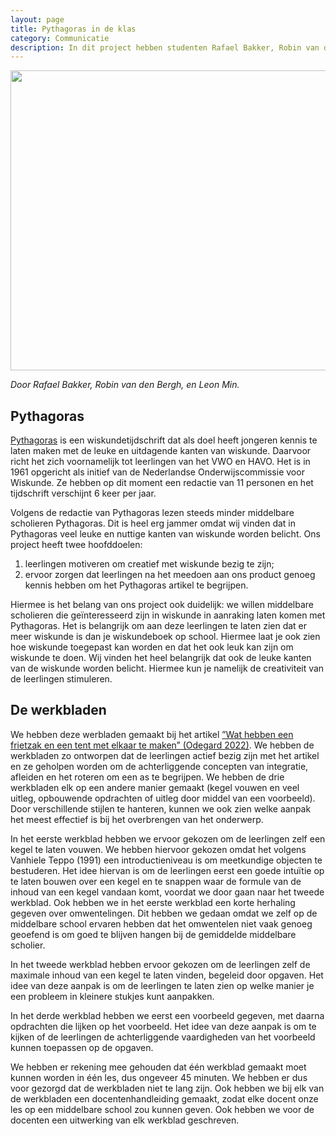 ```yaml
---
layout: page
title: Pythagoras in de klas
category: Communicatie
description: In dit project hebben studenten Rafael Bakker, Robin van den Bergh, en Leon Min, samen met Roosmarij Vanhommerig,  begeleidend materiaal ontwikkeld bij een artikel uit Pythagoras, zodat docenten dit in de klas kunnen gebruiken als onderdeel van hun wiskundeles. Hiervoor hebben ze 3 werkbladen met uitwerkingen en docentenhandleidingen gemaakt. Elk werkblad vult een les van ongeveer 45 minuten. 
---
```


<p align="center">
  <img src="/Onderwijs-Communicatie/Images/Pythagoras.jpg" width="640" height="480">
</p>

<p><i> Door Rafael Bakker, Robin van den Bergh, en Leon Min. </i></p>
<h2> Pythagoras</h2>

<p><a href="https://www.pyth.eu/over-ons">Pythagoras</a> is een wiskundetijdschrift dat als doel heeft jongeren kennis te laten maken met de leuke en uitdagende kanten van wiskunde. Daarvoor richt het zich voornamelijk tot leerlingen van het VWO en HAVO. Het is in 1961 opgericht als initief van de Nederlandse Onderwijscommissie voor Wiskunde. Ze hebben op dit moment een redactie van 11 personen en het tijdschrift verschijnt 6 keer per jaar.</p>

<p>Volgens de redactie van Pythagoras lezen steeds minder middelbare scholieren Pythagoras. Dit is heel erg jammer omdat wij vinden dat in Pythagoras veel leuke en nuttige kanten van wiskunde worden belicht. Ons project heeft twee hoofddoelen:</p>

<ol>
  <li>leerlingen motiveren om creatief met wiskunde bezig te zijn;</li>
  <li>ervoor zorgen dat leerlingen na het meedoen aan ons product genoeg kennis hebben om het
Pythagoras artikel te begrijpen.</li>
</ol>

<p>Hiermee is het belang van ons project ook duidelijk: we willen middelbare scholieren die geïnteresseerd zijn in wiskunde in aanraking laten komen met Pythagoras. Het is belangrijk om aan deze leerlingen te laten zien dat er meer wiskunde is dan je wiskundeboek op school. Hiermee laat je ook zien hoe wiskunde toegepast kan worden en dat het ook leuk kan zijn om wiskunde te doen. Wij vinden het heel belangrijk dat ook de leuke kanten van de wiskunde worden belicht. Hiermee kun je namelijk de creativiteit van de leerlingen stimuleren.</p>


<h2> De werkbladen</h2>

<p>We hebben deze werbladen gemaakt bij het artikel <a href="https://pyth.eu/wat-hebben-een-frietzak-en-een-tent-met-elkaar-te-maken"> ”Wat hebben een frietzak en een tent met elkaar te maken” (Odegard 2022)</a>. We hebben de werkbladen zo ontworpen dat de leerlingen actief bezig zijn met het artikel en ze geholpen worden om de achterliggende concepten van integratie, afleiden en het roteren om een as te begrijpen. We hebben de drie werkbladen elk op een andere manier gemaakt (kegel vouwen en veel uitleg, opbouwende opdrachten of uitleg door middel van een voorbeeld). Door verschillende stijlen te hanteren, kunnen we ook zien welke aanpak het meest effectief is bij het overbrengen van het onderwerp.</p>

<p>In het eerste werkblad hebben we ervoor gekozen om de leerlingen zelf een kegel te laten vouwen. We hebben hiervoor gekozen omdat het volgens Vanhiele Teppo (1991) een introductieniveau is om meetkundige objecten te bestuderen. Het idee hiervan is om de leerlingen eerst een goede intuïtie op te laten bouwen over een kegel en te snappen waar de formule van de inhoud van een kegel vandaan komt, voordat we door gaan naar het tweede werkblad. Ook hebben we in het eerste werkblad een korte herhaling gegeven over omwentelingen. Dit hebben we gedaan omdat we zelf op de middelbare school ervaren hebben dat het omwentelen niet vaak genoeg geoefend is om goed te blijven hangen bij de gemiddelde middelbare scholier.</p>

<p>In het tweede werkblad hebben ervoor gekozen om de leerlingen zelf de maximale inhoud van een kegel te laten vinden, begeleid door opgaven. Het idee van deze aanpak is om de leerlingen te laten zien op welke manier je een probleem in kleinere stukjes kunt aanpakken.</p> 

<p>In het derde werkblad hebben we eerst een voorbeeld gegeven, met daarna opdrachten die lijken op het voorbeeld. Het idee van deze aanpak is om te kijken of de leerlingen de achterliggende vaardigheden van het voorbeeld kunnen toepassen op de opgaven. </p>
  
<p>We hebben er rekening mee gehouden dat één werkblad gemaakt moet kunnen worden in één les, dus ongeveer 45 minuten. We hebben er dus voor gezorgd dat de werkbladen niet te lang zijn. Ook hebben we bij elk van de werkbladen een docentenhandleiding gemaakt, zodat elke docent onze les op een middelbare school zou kunnen geven. Ook hebben we voor de docenten een uitwerking van elk werkblad geschreven. </p>

</html>


